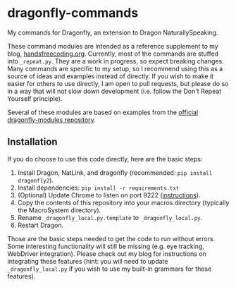 # dragonfly-commands

My commands for Dragonfly, an extension to Dragon NaturallySpeaking.

These command modules are intended as a reference supplement to my blog,
[handsfreecoding.org](http://handsfreecoding.org). Currently, most of the
commands are stuffed into `_repeat.py`. They are a work in progress, so expect
breaking changes. Many commands are specific to my setup, so I recommend using
this as a source of ideas and examples instead of directly. If you wish to make
it easier for others to use directly, I am open to pull requests, but please do
so in a way that will not slow down development (i.e. follow the Don't Repeat
Yourself principle).

Several of these modules are based on examples from the [official
dragonfly-modules repository](https://github.com/t4ngo/dragonfly-modules).

## Installation

If you do choose to use this code directly, here are the basic steps:

1. Install Dragon, NatLink, and dragonfly (recommended: `pip install dragonfly2`).
2. Install dependencies: `pip install -r requirements.txt`
3. (Optional) Update Chrome to listen on port 9222 ([instructions](http://handsfreecoding.org/2015/02/21/custom-web-commands-with-webdriver/)).
4. Copy the contents of this repository into your macros directory (typically the MacroSystem directory).
5. Rename ```_dragonfly_local.py.template``` to ```_dragonfly_local.py```.
6. Restart Dragon.

Those are the basic steps needed to get the code to run without errors. Some
interesting functionality will still be missing (e.g. eye tracking, WebDriver
integration). Please check out my blog for instructions on integrating these
features (hint: you will need to update ```_dragonfly_local.py``` if you wish to
use my built-in grammars for these features).
